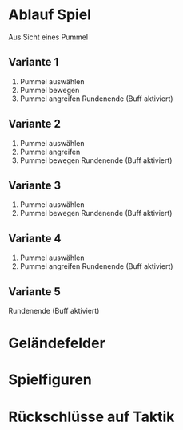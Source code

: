 # Ablauf Spiel
Aus Sicht eines Pummel
## Variante 1
1. Pummel auswählen
2. Pummel bewegen
3. Pummel angreifen
Rundenende (Buff aktiviert)
## Variante 2
1. Pummel auswählen
2. Pummel angreifen
3. Pummel bewegen
Rundenende (Buff aktiviert)
## Variante 3
1. Pummel auswählen
2. Pummel bewegen
Rundenende (Buff aktiviert)
## Variante 4
1. Pummel auswählen
2. Pummel angreifen
Rundenende (Buff aktiviert)
## Variante 5
Rundenende (Buff aktiviert)
# Geländefelder
# Spielfiguren
# Rückschlüsse auf Taktik
